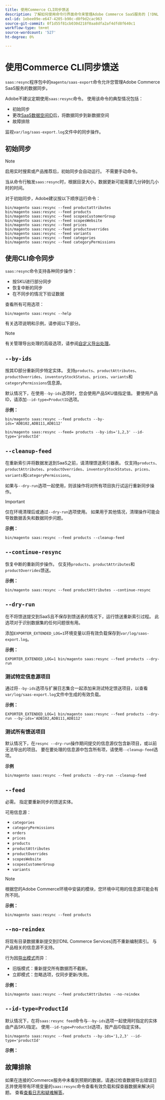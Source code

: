 ```yaml
---
title: 使用Commerce CLI同步馈送
description: 了解如何使用命令行界面命令来管理Adobe Commerce SaaS服务的 [!DNL data export extension] 的馈送和进程。
exl-id: 1ebee09e-e647-4205-b90c-d0f9d2cac963
source-git-commit: 0f1d55f81cb030d218f0aa8dfa2af4dfd8f640c1
workflow-type: tm+mt
source-wordcount: '527'
ht-degree: 0%

---
```


# 使用Commerce CLI同步馈送

`saas:resync`程序包中的`magento/saas-export`命令允许您管理Adobe Commerce SaaS服务的数据同步。

Adobe不建议定期使用`saas:resync`命令。 使用该命令的典型情况包括：

- 初始同步
- 更改[SaaS数据空间ID](https://experienceleague.adobe.com/en/docs/commerce-admin/config/services/saas)后，将数据同步到新数据空间
- 故障排除

监视`var/log/saas-export.log`文件中的同步操作。

## 初始同步

>[!NOTE]
>
>启用实时搜索或产品推荐后，初始同步会自动运行。 不需要手动命令。

当从命令行触发`saas:resync`时，根据目录大小，数据更新可能需要几分钟到几小时的时间。

对于初始同步，Adobe建议按以下顺序运行命令：

```shell
bin/magento saas:resync --feed productattributes
bin/magento saas:resync --feed products
bin/magento saas:resync --feed scopesCustomerGroup
bin/magento saas:resync --feed scopesWebsite
bin/magento saas:resync --feed prices
bin/magento saas:resync --feed productoverrides
bin/magento saas:resync --feed variants
bin/magento saas:resync --feed categories
bin/magento saas:resync --feed categoryPermissions
```

## 使用CLI命令同步

`saas:resync`命令支持各种同步操作：

- 按SKU进行部分同步
- 恢复中断的同步
- 在不同步的情况下验证数据

查看所有可用选项：

```shell
bin/magento saas:resync --help
```

有关选项说明和示例，请参阅以下部分。


>[!NOTE]
>
>有关管理导出处理的高级选项，请参阅[自定义导出处理](customize-export-processing.md)。

## `--by-ids`

按其ID部分重新同步特定实体。 支持`products`、`productAttributes`、`productOverrides`、`inventoryStockStatus`、`prices`、`variants`和`categoryPermissions`信息源。

默认情况下，在使用`--by-ids`选项时，您会使用产品SKU值指定值。 要使用产品ID，请添加`--id-type=ProductID`选项。

**示例：**

```shell
bin/magento saas:resync --feed products --by-ids='ADB102,ADB111,ADB112'

bin/magento saas:resync --feed= products --by-ids='1,2,3' --id-type='productId'
```


## `--cleanup-feed`

在重新索引并将数据发送到SaaS之前，请清理馈送索引器表。 仅支持`products`、`productAttributes`、`productOverrides`、`inventoryStockStatus`、`prices`、`variants`和`categoryPermissions`。

如果与`--dry-run`选项一起使用，则该操作将对所有项目执行试运行重新同步操作。

>[!IMPORTANT]
>
>仅在环境清理后或通过`--dry-run`选项使用。 如果用于其他情况，清理操作可能会导致数据丢失和数据同步问题。

**示例：**

```shell
bin/magento saas:resync --feed products --cleanup-feed
```

## `--continue-resync`

恢复中断的重新同步操作。 仅支持`products`、`productAttributes`和`productOverrides`馈送。

**示例：**

```shell
bin/magento saas:resync --feed productAttributes --continue-resync
```

## `--dry-run`

在不将馈送提交到SaaS且不保存到馈送表的情况下，运行馈送重新索引过程。 此选项对于识别数据集的任何问题很有用。

添加`EXPORTER_EXTENDED_LOG=1`环境变量以将有效负载保存到`var/log/saas-export.log`。

**示例：**

```shell
EXPORTER_EXTENDED_LOG=1 bin/magento saas:resync --feed products --dry-run
```

### 测试特定信息源项目

通过将`--by-ids`选项与扩展日志集合一起添加来测试特定馈送项目，以查看`var/log/saas-export.log`文件中生成的有效负载。

**示例：**

```shell
EXPORTER_EXTENDED_LOG=1 bin/magento saas:resync --feed products --dry-run --by-ids='ADB102,ADB111,ADB112'
```

### 测试所有馈送项目

默认情况下，在`resync --dry-run`操作期间提交的信息源仅包含新项目，或以前无法导出的项目。 要在要处理的信息源中包含所有项，请使用`--cleanup-feed`选项。

**示例**

```shell
bin/magento saas:resync --feed products --dry-run --cleanup-feed
```

## `--feed`

必需。 指定要重新同步的馈送实体。

可用信息源：

- `categories`
- `categoryPermissions`
- `orders`
- `prices`
- `products`
- `productAttributes`
- `productOverrides`
- `scopesWebsite`
- `scopesCustomerGroup`
- `variants`

>[!NOTE]
>
>根据您的Adobe Commerce环境中安装的模块，您环境中可用的信息源可能会有所不同。

**示例：**

```shell
bin/magento saas:resync --feed products
```

## `--no-reindex`

将现有目录数据重新提交到[!DNL Commerce Services]而不重新编制索引。 与产品相关的信息源不支持。

行为因[导出模式](data-synchronization.md#synchronization-modes)而异：

- 旧版模式：重新提交所有数据而不截断。
- 立即模式：忽略选项，仅同步更新/失败。

**示例：**

```shell
bin/magento saas:resync --feed productAttributes --no-reindex
```

## `--id-type=ProductId`

默认情况下，在将`saas:resync feed`命令与`--by-ids`选项一起使用时指定的实体由产品SKU指定。 使用`--id-type=ProductId`选项，按产品ID指定实体。

```shell
bin/magento saas:resync --feed products --by-ids='1,2,3' --id-type='productId'
```

**示例：**

## 故障排除

如果在连接的Commerce服务中未看到预期的数据，请通过检查数据导出错误日志并使用带有环境变量的`saas:resync`命令查看有效负载和探查器数据来解决问题。 查看[查看日志和疑难解答](troubleshooting-logging.md)。
